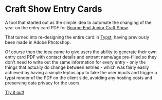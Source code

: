 # Craft Show Entry Cards

A tool that started out as the simple idea to automate the changing of the year on the entry card PDF for [Bourne End Junior Craft Show](https://www.bejuniorcraftshow.co.uk/).

That turned into re-designing the entire card in [Typst](https://typst.app/), having previously been made in Adobe Photoshop.

Of course then the idea came to give users the ability to generate their own entry card PDF with contact details and entrant name/age pre-filled
so they don't need to write out the same information for every entry - only the things that actually do change between entries - which was fairly
easily achieved by having a simple leptos app to take the user inputs and trigger a typst render of the PDF on the client side, avoiding any hosting
costs and preserving data privacy for the users.

[Try it out!](https://mikecroall.github.io/craft-show-entry-cards/)
